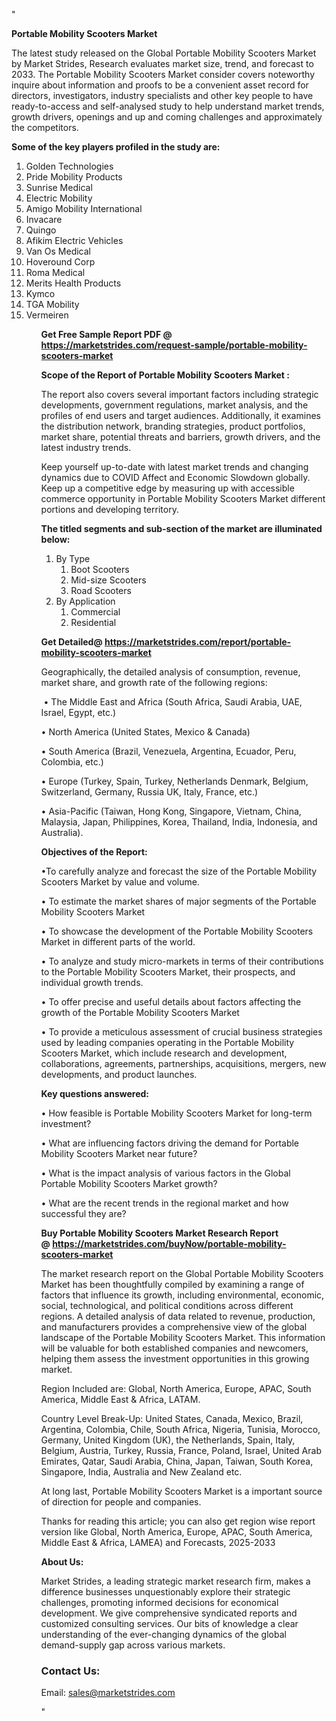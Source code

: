 "<p><strong>Portable Mobility Scooters Market</strong></p>
<p>The latest study released on the Global Portable Mobility Scooters Market by Market Strides, Research evaluates market size, trend, and forecast to 2033. The Portable Mobility Scooters Market consider covers noteworthy inquire about information and proofs to be a convenient asset record for directors, investigators, industry specialists and other key people to have ready-to-access and self-analysed study to help understand market trends, growth drivers, openings and up and coming challenges and approximately the competitors.</p>
<p><strong> Some of the key players profiled in the study are: </strong></p>
<p><ol><li>
Golden Technologies</li><li>Pride Mobility Products</li><li>Sunrise Medical</li><li>Electric Mobility</li><li>Amigo Mobility International</li><li>Invacare</li><li>Quingo</li><li>Afikim Electric Vehicles</li><li>Van Os Medical</li><li>Hoveround Corp</li><li>Roma Medical</li><li>Merits Health Products</li><li>Kymco</li><li>TGA Mobility</li><li>Vermeiren


</li><ol></p>
<p><strong>Get Free Sample Report PDF @ <a href=https://marketstrides.com/request-sample/portable-mobility-scooters-market>https://marketstrides.com/request-sample/portable-mobility-scooters-market</a></strong></p>
<p><strong> Scope of the Report of Portable Mobility Scooters Market : </strong></p>
<p>The report also covers several important factors including strategic developments, government regulations, market analysis, and the profiles of end users and target audiences. Additionally, it examines the distribution network, branding strategies, product portfolios, market share, potential threats and barriers, growth drivers, and the latest industry trends.</p>
<p>Keep yourself up-to-date with latest market trends and changing dynamics due to COVID Affect and Economic Slowdown globally. Keep up a competitive edge by measuring up with accessible commerce opportunity in Portable Mobility Scooters Market different portions and developing territory.</p>
<p><strong> The titled segments and sub-section of the market are illuminated below: </strong></p>
<p><ol><li>By Type<ol><li>Boot Scooters</li><li>Mid-size Scooters</li><li>Road Scooters</li></ol></li><li>By Application<ol><li>Commercial</li><li>Residential</li></ol></li></ol></p>
<p><strong>Get Detailed@ <a href=https://marketstrides.com/report/portable-mobility-scooters-market>https://marketstrides.com/report/portable-mobility-scooters-market</a></strong></p>
<p>Geographically, the detailed analysis of consumption, revenue, market share, and growth rate of the following regions:</p>
<p>&nbsp;&bull; The Middle East and Africa (South Africa, Saudi Arabia, UAE, Israel, Egypt, etc.)</p>
<p>&bull; North America (United States, Mexico &amp; Canada)</p>
<p>&bull; South America (Brazil, Venezuela, Argentina, Ecuador, Peru, Colombia, etc.)</p>
<p>&bull; Europe (Turkey, Spain, Turkey, Netherlands Denmark, Belgium, Switzerland, Germany, Russia UK, Italy, France, etc.)</p>
<p>&bull; Asia-Pacific (Taiwan, Hong Kong, Singapore, Vietnam, China, Malaysia, Japan, Philippines, Korea, Thailand, India, Indonesia, and Australia).</p>
<p><strong>Objectives of the Report: </strong></p>
<p>&bull;To carefully analyze and forecast the size of the Portable Mobility Scooters Market by value and volume.</p>
<p>&bull; To estimate the market shares of major segments of the Portable Mobility Scooters Market</p>
<p>&bull; To showcase the development of the Portable Mobility Scooters Market in different parts of the world.</p>
<p>&bull; To analyze and study micro-markets in terms of their contributions to the Portable Mobility Scooters Market, their prospects, and individual growth trends.</p>
<p>&bull; To offer precise and useful details about factors affecting the growth of the Portable Mobility Scooters Market</p>
<p>&bull; To provide a meticulous assessment of crucial business strategies used by leading companies operating in the Portable Mobility Scooters Market, which include research and development, collaborations, agreements, partnerships, acquisitions, mergers, new developments, and product launches.</p>
<p><strong>Key questions answered: </strong></p>
<p>&bull; How feasible is Portable Mobility Scooters Market for long-term investment?</p>
<p>&bull; What are influencing factors driving the demand for Portable Mobility Scooters Market near future?</p>
<p>&bull; What is the impact analysis of various factors in the Global Portable Mobility Scooters Market growth?</p>
<p>&bull; What are the recent trends in the regional market and how successful they are?</p>
<p><strong>Buy Portable Mobility Scooters Market Research Report @&nbsp;<a href=https://marketstrides.com/buyNow/portable-mobility-scooters-market>https://marketstrides.com/buyNow/portable-mobility-scooters-market</a></strong></p>
<p>The market research report on the Global Portable Mobility Scooters Market has been thoughtfully compiled by examining a range of factors that influence its growth, including environmental, economic, social, technological, and political conditions across different regions. A detailed analysis of data related to revenue, production, and manufacturers provides a comprehensive view of the global landscape of the Portable Mobility Scooters Market. This information will be valuable for both established companies and newcomers, helping them assess the investment opportunities in this growing market.</p>
<p>Region Included are: Global, North America, Europe, APAC, South America, Middle East &amp; Africa, LATAM.</p>
<p>Country Level Break-Up: United States, Canada, Mexico, Brazil, Argentina, Colombia, Chile, South Africa, Nigeria, Tunisia, Morocco, Germany, United Kingdom (UK), the Netherlands, Spain, Italy, Belgium, Austria, Turkey, Russia, France, Poland, Israel, United Arab Emirates, Qatar, Saudi Arabia, China, Japan, Taiwan, South Korea, Singapore, India, Australia and New Zealand etc.</p>
<p>At long last, Portable Mobility Scooters Market is a important source of direction for people and companies.</p>
<p>Thanks for reading this article; you can also get region wise report version like Global, North America, Europe, APAC, South America, Middle East &amp; Africa, LAMEA) and Forecasts, 2025-2033</p>
<p><strong>About Us: </strong></p>
<p>Market Strides, a leading strategic market research firm, makes a difference businesses unquestionably explore their strategic challenges, promoting informed decisions for economical development. We give comprehensive syndicated reports and customized consulting services. Our bits of knowledge a clear understanding of the ever-changing dynamics of the global demand-supply gap across various markets.</p>
<h3>Contact Us:</h3>
<p>Email: <a href=mailto:sales@marketstrides.com>sales@marketstrides.com</a></p>"
